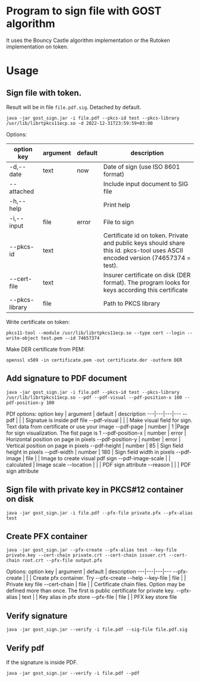 # Program to sign file with GOST algorithm

It uses the Bouncy Castle algorithm implementation or the Rutoken implementation on token.

# Usage

## Sign file with token.

Result will be in file `file.pdf.sig`. Detached by default.
```
java -jar gost_sign.jar -i file.pdf --pkcs-id test --pkcs-library /usr/lib/librtpkcs11ecp.so -d 2022-12-31T23:59:59+03:00
```

Options:

option key | argument | default | description
---|---|---|---
-d,--date | text | now | Date of sign (use ISO 8601 format)
--attached | | | Include input document to SIG file
-h,--help | | | Print help
-i,--input | file | error | File to sign
--pkcs-id | text | | Certificate id on token. Private and public keys should share this id. pkcs-tool uses ASCII encoded version (74657374 = test).
--cert-file | text | | Insurer certificate on disk (DER format). The program looks for keys according this certificate
--pkcs-library | file | | Path to PKCS library

Write certificate on token:

```
pkcs11-tool --module /usr/lib/librtpkcs11ecp.so --type cert --login --write-object test.pem --id 74657374
```

Make DER certificate from PEM:

```
openssl x509 -in certificate.pem -out certificate.der -outform DER 
```

## Add signature to PDF document
```
java -jar gost_sign.jar -i file.pdf --pkcs-id test --pkcs-library /usr/lib/librtpkcs11ecp.so --pdf --pdf-visual --pdf-position-x 100 --pdf-position-y 100
```

PDf options:
option key | argument | default | description
---|---|---|---
--pdf | | | Signatue is inside pdf file
--pdf-visual | | | Make visual field for sign. Text data from certificate or use your image
--pdf-page | number | 1 |Page for sign visualization. The fist page is 1
--pdf-position-x | number | error | Horizontal position on page in pixels
--pdf-position-y | number | error | Vertical position on page in pixels
--pdf-height | number | 85 | Sign field height in pixels
--pdf-width | number | 180 | Sign field width in pixels
--pdf-image | file | | Image to create visual pdf sign
--pdf-image-scale | | calculated | Image scale
--location | | | PDF sign attribute
--reason | | | PDF sign attribute


## Sign file with private key in PKCS#12 container on disk
```
java -jar gost_sign.jar -i file.pdf --pfx-file private.pfx --pfx-alias test
```

## Create PFX container
```
java -jar gost_sign.jar --pfx-create --pfx-alias test --key-file private.key --cert-chain private.crt --cert-chain issuer.crt --cert-chain root.crt --pfx-file output.pfx
```
Options:
option key | argument | default | description
---|---|---|---
--pfx-create | | | Create pfx container. Try --pfx-create --help
--key-file | file | | Private key file
--cert-chain | file | | Certificate chain files. Option may be defined more than once. The first is public certificate for private key.
--pfx-alias | text | | Key alias in pfx store
--pfx-file | file | | PFX key store file

## Verify signature
```
java -jar gost_sign.jar --verify -i file.pdf --sig-file file.pdf.sig
```

## Verify pdf

If the signature is inside PDF.
```
java -jar gost_sign.jar --verify -i file.pdf --pdf
```


    


